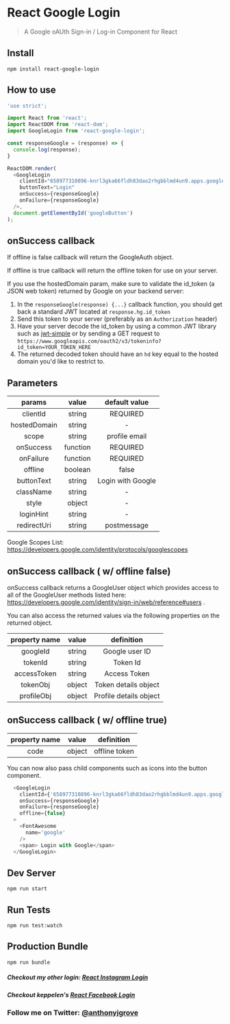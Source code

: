 # React Google Login

> A Google oAUth Sign-in / Log-in Component for React


## Install
```
npm install react-google-login

```
## How to use
```js
'use strict';

import React from 'react';
import ReactDOM from 'react-dom';
import GoogleLogin from 'react-google-login';

const responseGoogle = (response) => {
  console.log(response);
}

ReactDOM.render(
  <GoogleLogin
    clientId="658977310896-knrl3gka66fldh83dao2rhgbblmd4un9.apps.googleusercontent.com"
    buttonText="Login"
    onSuccess={responseGoogle}
    onFailure={responseGoogle}
  />,
  document.getElementById('googleButton')
);
```
## onSuccess callback

If offline is false callback will return the GoogleAuth object.

If offline is true callback will return the offline token for use on your server.

If you use the hostedDomain param, make sure to validate the id_token (a JSON web token) returned by Google on your backend server:
 1. In the `responseGoogle(response) {...}` callback function, you should get back a standard JWT located at `response.hg.id_token`
 2. Send this token to your server (preferably as an `Authorization` header)
 3. Have your server decode the id_token by using a common JWT library such as [jwt-simple](https://github.com/hokaccha/node-jwt-simple) or by sending a GET request to `https://www.googleapis.com/oauth2/v3/tokeninfo?id_token=YOUR_TOKEN_HERE`
 4. The returned decoded token should have an `hd` key equal to the hosted domain you'd like to restrict to.

## Parameters

|    params    |   value  |             default value            |
|:------------:|:--------:|:------------------------------------:|
|    clientId  |  string  |               REQUIRED               |
| hostedDomain |  string  |                   -                  |
|     scope    |  string  |             profile email            |
|   onSuccess  | function |               REQUIRED               |
|   onFailure  | function |               REQUIRED               |
|    offline   |  boolean |                 false                |
|   buttonText |  string  |             Login with Google        |
|   className  |  string  |                   -                  |
|    style     |  object  |                   -                  |
|   loginHint  |  string  |                   -                  |
| redirectUri  |  string  |              postmessage             |

Google Scopes List: https://developers.google.com/identity/protocols/googlescopes

## onSuccess callback ( w/ offline false)

onSuccess callback returns a GoogleUser object which provides access 
to all of the GoogleUser methods listed here: https://developers.google.com/identity/sign-in/web/reference#users .

You can also access the returned values via the following properties on the returned object.

| property name |  value   |             definition               |
|:-------------:|:--------:|:------------------------------------:|
|   googleId    |  string  |           Google user ID             |
|   tokenId     |  string  |              Token Id                |
|  accessToken  |  string  |            Access Token              |
|   tokenObj    |  object  |        Token details object          |
|  profileObj   |  object  |        Profile details object        |

## onSuccess callback ( w/ offline true)

| property name |  value   |             definition               |
|:-------------:|:--------:|:------------------------------------:|
|    code       |  object  |           offline token              |

You can now also pass child components such as icons into the button component.
```js
  <GoogleLogin
    clientId={'658977310896-knrl3gka66fldh83dao2rhgbblmd4un9.apps.googleusercontent.com'}
    onSuccess={responseGoogle}
    onFailure={responseGoogle}
    offline={false}
  >
    <FontAwesome
      name='google'
    />
    <span> Login with Google</span>
  </GoogleLogin>

```


## Dev Server
```
npm run start

```
## Run Tests
```
npm run test:watch

```

## Production Bundle
```
npm run bundle
```

##### Checkout my other login: [React Instagram Login](https://github.com/anthonyjgrove/react-instagram-login)

##### Checkout keppelen's [React Facebook Login](https://github.com/keppelen/react-facebook-login)

### Follow me on Twitter: [@anthonyjgrove](https://twitter.com/anthonyjgrove)
